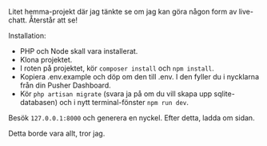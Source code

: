 Litet hemma-projekt där jag tänkte se om jag kan göra någon form av live-chatt. Återstår att se!

Installation:

 - PHP och Node skall vara installerat.
 - Klona projektet.
 - I roten på projektet, kör `composer install` och `npm install`.
 - Kopiera .env.example och döp om den till .env. I den fyller du i nycklarna från din Pusher Dashboard.
 - Kör `php artisan migrate` (svara ja på om du vill skapa upp sqlite-databasen) och i nytt terminal-fönster `npm run dev`.

 Besök `127.0.0.1:8000` och generera en nyckel. Efter detta, ladda om sidan.

 Detta borde vara allt, tror jag.
